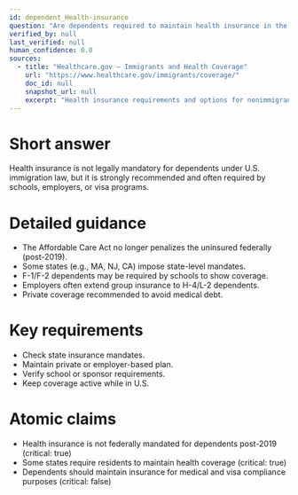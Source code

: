 ```yaml
---
id: dependent_Health-insurance
question: "Are dependents required to maintain health insurance in the U.S.?"
verified_by: null
last_verified: null
human_confidence: 0.0
sources:
  - title: "Healthcare.gov – Immigrants and Health Coverage"
    url: "https://www.healthcare.gov/immigrants/coverage/"
    doc_id: null
    snapshot_url: null
    excerpt: "Health insurance requirements and options for nonimmigrants and dependents."
---
```


# Short answer
Health insurance is not legally mandatory for dependents under U.S. immigration law, but it is strongly recommended and often required by schools, employers, or visa programs.

# Detailed guidance
- The Affordable Care Act no longer penalizes the uninsured federally (post-2019).  
- Some states (e.g., MA, NJ, CA) impose state-level mandates.  
- F-1/F-2 dependents may be required by schools to show coverage.  
- Employers often extend group insurance to H-4/L-2 dependents.  
- Private coverage recommended to avoid medical debt.  

# Key requirements
- Check state insurance mandates.  
- Maintain private or employer-based plan.  
- Verify school or sponsor requirements.  
- Keep coverage active while in U.S.  

# Atomic claims
- Health insurance is not federally mandated for dependents post-2019 (critical: true)
- Some states require residents to maintain health coverage (critical: true)
- Dependents should maintain insurance for medical and visa compliance purposes (critical: false)

